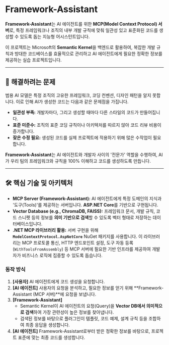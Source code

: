 # Framework-Assistant

**Framework-Assistant**는 AI 에이전트를 위한 **MCP(Model Context Protocol) 서버**로, 특정 프레임워크나 조직의 내부 개발 규칙에 맞춰 일관성 있고 표준화된 코드를 생성할 수 있도록 돕는 지능형 어시스턴트입니다.

이 프로젝트는 Microsoft의 **Semantic Kernel**을 백엔드로 활용하여, 복잡한 개발 규칙과 방대한 코드베이스를 효율적으로 관리하고 AI 에이전트에게 필요한 정확한 정보를 제공하는 실습 프로젝트입니다.

---

## 🎯 해결하려는 문제

범용 AI 모델은 특정 조직의 고유한 프레임워크, 코딩 컨벤션, 디자인 패턴을 알지 못합니다. 이로 인해 AI가 생성한 코드는 다음과 같은 문제점을 가집니다.

* **일관성 부족:** 개발자마다, 그리고 생성할 때마다 다른 스타일의 코드가 만들어집니다.
* **표준 미준수:** 조직의 표준 코딩 규칙이나 아키텍처를 따르지 않아 코드 리뷰 비용이 증가합니다.
* **잦은 수정 필요:** 생성된 코드를 실제 프로젝트에 적용하기 위해 많은 수작업이 필요합니다.

**Framework-Assistant**는 AI 에이전트와 개발자 사이의 '전문가' 역할을 수행하여, AI가 우리 팀의 프레임워크와 규칙을 100% 이해하고 코드를 생성하도록 만듭니다.

---

## 🛠️ 핵심 기술 및 아키텍처

* **MCP Server (Framework-Assistant):** AI 에이전트에게 특정 도메인의 지식과 '도구(Tools)'를 제공하는 서버입니다. **ASP.NET Core**를 기반으로 구현됩니다.
* **Vector Database (e.g., ChromaDB, FAISS):** 프레임워크 문서, 개발 규칙, 코드 스니펫 등의 정보를 **의미 기반으로 검색**할 수 있도록 벡터 형태로 저장하는 데이터베이스입니다.
* **.NET MCP 라이브러리 활용:** 서버 구현을 위해 **`ModelContextProtocol.AspNetCore`** NuGet 패키지를 사용합니다. 이 라이브러리는 MCP 프로토콜 통신, HTTP 엔드포인트 설정, 도구 자동 등록(`WithToolsFromAssembly`) 등 MCP 서버에 필요한 기반 인프라를 제공하여 개발자가 비즈니스 로직에 집중할 수 있도록 돕습니다.

### 동작 방식

1.  **[사용자]** AI 에이전트에게 코드 생성을 요청합니다.
2.  **[AI 에이전트]** 사용자의 요청을 분석하고, 필요한 정보를 얻기 위해 **Framework-Assistant (MCP 서버)**에 요청을 보냅니다.
3.  **[Framework-Assistant]**
    * Semantic Kernel이 AI 에이전트의 요청(Query)을 **Vector DB에서 의미적으로 검색**하여 가장 관련성이 높은 정보를 찾아냅니다.
    * 검색된 정보를 바탕으로 플러그인이 템플릿, 코드 예제, 설계 규칙 등을 조합하여 최종 응답을 생성합니다.
4.  **[AI 에이전트]** Framework-Assistant로부터 받은 정확한 정보를 바탕으로, 프로젝트 표준에 맞는 최종 코드를 생성합니다.